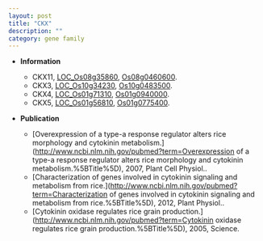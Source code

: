 ```yaml
---
layout: post
title: "CKX"
description: ""
category: gene family
---
```


* **Information**  
    + CKX11, [LOC_Os08g35860](http://rice.uga.edu/cgi-bin/ORF_infopage.cgi?orf=LOC_Os08g35860), [Os08g0460600](https://rapdb.dna.affrc.go.jp/locus/?name=Os08g0460600).
    + CKX3, [LOC_Os10g34230](http://rice.uga.edu/cgi-bin/ORF_infopage.cgi?orf=LOC_Os10g34230), [Os10g0483500](https://rapdb.dna.affrc.go.jp/locus/?name=Os10g0483500).
    + CKX4, [LOC_Os01g71310](http://rice.uga.edu/cgi-bin/ORF_infopage.cgi?orf=LOC_Os01g71310), [Os01g0940000](https://rapdb.dna.affrc.go.jp/locus/?name=Os01g0940000).
    + CKX5, [LOC_Os01g56810](http://rice.uga.edu/cgi-bin/ORF_infopage.cgi?orf=LOC_Os01g56810), [Os01g0775400](https://rapdb.dna.affrc.go.jp/locus/?name=Os01g0775400).

* **Publication**  
    + [Overexpression of a type-a response regulator alters rice morphology and cytokinin metabolism.](http://www.ncbi.nlm.nih.gov/pubmed?term=Overexpression of a type-a response regulator alters rice morphology and cytokinin metabolism.%5BTitle%5D), 2007, Plant Cell Physiol..
    + [Characterization of genes involved in cytokinin signaling and metabolism from rice.](http://www.ncbi.nlm.nih.gov/pubmed?term=Characterization of genes involved in cytokinin signaling and metabolism from rice.%5BTitle%5D), 2012, Plant Physiol..
    + [Cytokinin oxidase regulates rice grain production.](http://www.ncbi.nlm.nih.gov/pubmed?term=Cytokinin oxidase regulates rice grain production.%5BTitle%5D), 2005, Science.


